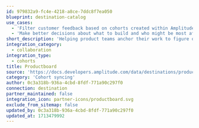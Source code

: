 ```yaml
---
id: 979832a9-fc4e-4218-a8ce-7ddc8f7ea050
blueprint: destination-catalog
use_cases:
  - 'Filter customer feedback based on cohorts created within Amplitude and categorize the insights into themes that can inform the product roadmap.'
  - 'Make better decisions about what to build and who might be most affected when you ship new features.'
short_description: 'Helping product teams anchor their work to figure out what and why to build next.'
integration_category:
  - collaboration
integration_type:
  - cohorts
title: Productboard
source: 'https://docs.developers.amplitude.com/data/destinations/productboard'
category: 'Cohort syncing'
author: 0c3a318b-936a-4cbd-8fdf-771a90c297f0
connection: destination
partner_maintained: false
integration_icon: partner-icons/productboard.svg
exclude_from_sitemap: false
updated_by: 0c3a318b-936a-4cbd-8fdf-771a90c297f0
updated_at: 1713479992
---
```

